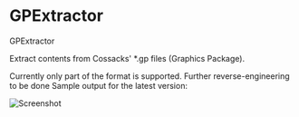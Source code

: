 # GPExtractor
GPExtractor

Extract contents from Cossacks' *.gp files (Graphics Package). 

Currently only part of the format is supported. Further reverse-engineering to be done
Sample output for the latest version:

![Screenshot](https://raw.githubusercontent.com/klym1/GPExtractor/master/Screenshot.png)
